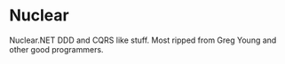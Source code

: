 # Nuclear
Nuclear.NET DDD and CQRS like stuff. Most ripped from Greg Young and other good programmers.

